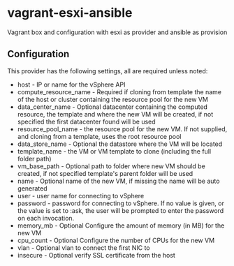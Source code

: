 vagrant-esxi-ansible
====
Vagrant box and configuration with esxi as provider and ansible as provision

## Configuration
This provider has the following settings, all are required unless noted:
* host - IP or name for the vSphere API
*	compute_resource_name - Required if cloning from template the name of the host or cluster containing the resource pool for the new VM
*	data_center_name - Optional datacenter containing the computed resource, the template and where the new VM will be created, if not specified the first datacenter found will be used
*	resource_pool_name - the resource pool for the new VM. If not supplied, and cloning from a template, uses the root resource pool
*	data_store_name - Optional the datastore where the VM will be located
*	template_name - the VM or VM template to clone (including the full folder path)
*	vm_base_path - Optional path to folder where new VM should be created, if not specified template's parent folder will be used
*	name - Optional name of the new VM, if missing the name will be auto generated
*	user - user name for connecting to vSphere
*	password - password for connecting to vSphere. If no value is given, or the value is set to :ask, the user will be prompted to enter the password on each invocation.
*	memory_mb - Optional Configure the amount of memory (in MB) for the new VM
*	cpu_count - Optional Configure the number of CPUs for the new VM
*	vlan - Optional vlan to connect the first NIC to
*	insecure - Optional verify SSL certificate from the host
